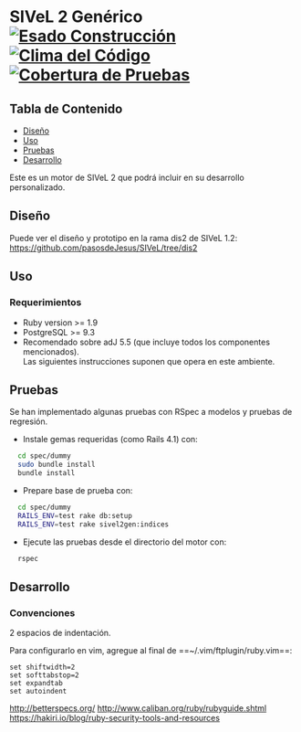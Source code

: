 # SIVeL 2 Genérico [![Esado Construcción](https://api.travis-ci.org/pasosdeJesus/sivel2_gen.svg?branch=master)](https://travis-ci.org/pasosdeJesus/sivel2_gen) [![Clima del Código](https://codeclimate.com/github/pasosdeJesus/sivel2_gen/badges/gpa.svg)](https://codeclimate.com/github/pasosdeJesus/sivel2_gen) [![Cobertura de Pruebas](https://codeclimate.com/github/pasosdeJesus/sivel2_gen/badges/coverage.svg)](https://codeclimate.com/github/pasosdeJesus/sivel2_gen)

## Tabla de Contenido
* [Diseño](#diseño)
* [Uso](#uso)
* [Pruebas](#pruebas)
* [Desarrollo](#pruebas)

Este es un motor de SIVeL 2 que podrá incluir en su desarrollo personalizado.

## Diseño

Puede ver el diseño y prototipo en la rama dis2 de SIVeL 1.2:
https://github.com/pasosdeJesus/SIVeL/tree/dis2

## Uso

### Requerimientos
* Ruby version >= 1.9
* PostgreSQL >= 9.3
* Recomendado sobre adJ 5.5 (que incluye todos los componentes mencionados).  
  Las siguientes instrucciones suponen que opera en este ambiente.

## Pruebas
Se han implementado algunas pruebas con RSpec a modelos y pruebas de regresión.

* Instale gemas requeridas (como Rails 4.1) con:
``` sh
  cd spec/dummy
  sudo bundle install
  bundle install
```
* Prepare base de prueba con:
``` sh
  cd spec/dummy
  RAILS_ENV=test rake db:setup
  RAILS_ENV=test rake sivel2gen:indices
```
* Ejecute las pruebas desde el directorio del motor con:
```sh
  rspec
```

## Desarrollo

### Convenciones

2 espacios de indentación.

Para configurarlo en vim, agregue al final de ==~/.vim/ftplugin/ruby.vim==:
``` vim
set shiftwidth=2
set softtabstop=2
set expandtab
set autoindent
```

http://betterspecs.org/
http://www.caliban.org/ruby/rubyguide.shtml
https://hakiri.io/blog/ruby-security-tools-and-resources

